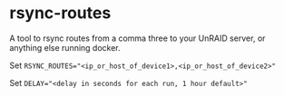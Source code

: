 # rsync-routes

A tool to rsync routes from a comma three to your UnRAID server, or anything else running docker.

Set `RSYNC_ROUTES="<ip_or_host_of_device1>,<ip_or_host_of_device2>"`

Set `DELAY="<delay in seconds for each run, 1 hour default>"`